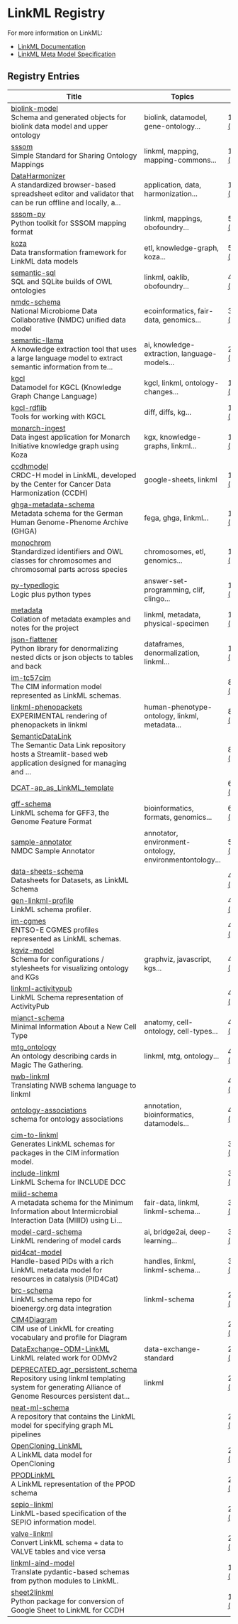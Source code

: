 # LinkML Registry

For more information on LinkML:

* [LinkML Documentation](https://linkml.io)
* [LinkML Meta Model Specification](https://w3id.org/linkml/docs/specification/)

## Registry Entries

| Title | Topics | Stars | GitHub URL |
|-------|--------|-------|-----------|
| [biolink-model](https://biolink.github.io/biolink-model/)<br/>Schema and generated objects for biolink data model and upper ontology | biolink, datamodel, gene-ontology... | 197 [(details)](details/biolink_biolink-model.md) | [biolink/biolink-model](https://github.com/biolink/biolink-model) |
| [sssom](https://mapping-commons.github.io/sssom/)<br/>Simple Standard for Sharing Ontology Mappings | linkml, mapping, mapping-commons... | 167 [(details)](details/mapping-commons_sssom.md) | [mapping-commons/sssom](https://github.com/mapping-commons/sssom) |
| [DataHarmonizer](https://cidgoh.github.io/DataHarmonizer/)<br/>A standardized browser-based spreadsheet editor and validator that can be run offline and locally, a... | application, data, harmonization... | 111 [(details)](details/cidgoh_DataHarmonizer.md) | [cidgoh/DataHarmonizer](https://github.com/cidgoh/DataHarmonizer) |
| [sssom-py](https://mapping-commons.github.io/sssom-py/index.html#)<br/>Python toolkit for SSSOM mapping format | linkml, mappings, obofoundry... | 54 [(details)](details/mapping-commons_sssom-py.md) | [mapping-commons/sssom-py](https://github.com/mapping-commons/sssom-py) |
| [koza](https://monarch-initiative.github.io/koza/)<br/>Data transformation framework for LinkML data models | etl, knowledge-graph, koza... | 53 [(details)](details/monarch-initiative_koza.md) | [monarch-initiative/koza](https://github.com/monarch-initiative/koza) |
| [semantic-sql](https://incatools.github.io/semantic-sql/)<br/>SQL and SQLite builds of OWL ontologies | linkml, oaklib, obofoundry... | 46 [(details)](details/INCATools_semantic-sql.md) | [INCATools/semantic-sql](https://github.com/INCATools/semantic-sql) |
| [nmdc-schema](https://microbiomedata.github.io/nmdc-schema/)<br/>National Microbiome Data Collaborative (NMDC) unified data model | ecoinformatics, fair-data, genomics... | 33 [(details)](details/microbiomedata_nmdc-schema.md) | [microbiomedata/nmdc-schema](https://github.com/microbiomedata/nmdc-schema) |
| [semantic-llama](https://cmungall.github.io/semantic-llama/)<br/>A knowledge extraction tool that uses a large language model to extract semantic information from te... | ai, knowledge-extraction, language-models... | 28 [(details)](details/cmungall_semantic-llama.md) | [cmungall/semantic-llama](https://github.com/cmungall/semantic-llama) |
| [kgcl](https://w3id.org/kgcl/)<br/>Datamodel for KGCL (Knowledge Graph Change Language) | kgcl, linkml, ontology-changes... | 18 [(details)](details/INCATools_kgcl.md) | [INCATools/kgcl](https://github.com/INCATools/kgcl) |
| [kgcl-rdflib](https://incatools.github.io/kgcl-rdflib/)<br/>Tools for working with KGCL | diff, diffs, kg... | 18 [(details)](details/INCATools_kgcl-rdflib.md) | [INCATools/kgcl-rdflib](https://github.com/INCATools/kgcl-rdflib) |
| [monarch-ingest](https://monarch-initiative.github.io/monarch-ingest/)<br/>Data ingest application for Monarch Initiative knowledge graph using Koza | kgx, knowledge-graphs, linkml... | 17 [(details)](details/monarch-initiative_monarch-ingest.md) | [monarch-initiative/monarch-ingest](https://github.com/monarch-initiative/monarch-ingest) |
| [ccdhmodel](https://cancerdhc.github.io/ccdhmodel/)<br/>CRDC-H model in LinkML, developed by the Center for Cancer Data Harmonization (CCDH) | google-sheets, linkml | 16 [(details)](details/cancerDHC_ccdhmodel.md) | [cancerDHC/ccdhmodel](https://github.com/cancerDHC/ccdhmodel) |
| [ghga-metadata-schema](https://ghga-de.github.io/ghga-metadata-schema/)<br/>Metadata schema for the German Human Genome-Phenome Archive (GHGA) | fega, ghga, linkml... | 14 [(details)](details/ghga-de_ghga-metadata-schema.md) | [ghga-de/ghga-metadata-schema](https://github.com/ghga-de/ghga-metadata-schema) |
| [monochrom](http://monarch-initiative.github.io/monochrom/)<br/>Standardized identifiers and OWL classes for chromosomes and chromosomal parts across species | chromosomes, etl, genomics... | 13 [(details)](details/monarch-initiative_monochrom.md) | [monarch-initiative/monochrom](https://github.com/monarch-initiative/monochrom) |
| [py-typedlogic](https://py-typedlogic.github.io)<br/>Logic plus python types | answer-set-programming, clif, clingo... | 12 [(details)](details/py-typedlogic_py-typedlogic.md) | [py-typedlogic/py-typedlogic](https://github.com/py-typedlogic/py-typedlogic) |
| [metadata](https://isamplesorg.github.io/metadata/)<br/>Collation of metadata examples and notes for the project | linkml, metadata, physical-specimen | 11 [(details)](details/isamplesorg_metadata.md) | [isamplesorg/metadata](https://github.com/isamplesorg/metadata) |
| [json-flattener](https://cmungall.github.io/json-flattener/)<br/>Python library for denormalizing nested dicts or json objects to tables and back | dataframes, denormalization, linkml... | 10 [(details)](details/cmungall_json-flattener.md) | [cmungall/json-flattener](https://github.com/cmungall/json-flattener) |
| [im-tc57cim](https://netbeheer-nederland.github.io/docs/im-tc57cim/latest)<br/>The CIM information model represented as LinkML schemas. |  | 8 [(details)](details/Netbeheer-Nederland_im-tc57cim.md) | [Netbeheer-Nederland/im-tc57cim](https://github.com/Netbeheer-Nederland/im-tc57cim) |
| [linkml-phenopackets](https://cmungall.github.io/linkml-phenopackets/)<br/>EXPERIMENTAL rendering of phenopackets in linkml | human-phenotype-ontology, linkml, metadata... | 8 [(details)](details/cmungall_linkml-phenopackets.md) | [cmungall/linkml-phenopackets](https://github.com/cmungall/linkml-phenopackets) |
| [SemanticDataLink](https://gx4fm-base-x.github.io/SemanticDataLink/)<br/>The Semantic Data Link repository hosts a Streamlit-based web application designed for managing and ... |  | 8 [(details)](details/GX4FM-Base-X_SemanticDataLink.md) | [GX4FM-Base-X/SemanticDataLink](https://github.com/GX4FM-Base-X/SemanticDataLink) |
| [DCAT-ap_as_LinkML_template](https://hendrikborgelt.github.io/DCAT-ap_as_LinkML_template/) |  | 6 [(details)](details/HendrikBorgelt_DCAT-ap_as_LinkML_template.md) | [HendrikBorgelt/DCAT-ap_as_LinkML_template](https://github.com/HendrikBorgelt/DCAT-ap_as_LinkML_template) |
| [gff-schema](https://biodatamodels.github.io/gff-schema/)<br/>LinkML schema for GFF3, the Genome Feature Format | bioinformatics, formats, genomics... | 6 [(details)](details/biodatamodels_gff-schema.md) | [biodatamodels/gff-schema](https://github.com/biodatamodels/gff-schema) |
| [sample-annotator](https://microbiomedata.github.io/sample-annotator/static/intro.html)<br/>NMDC Sample Annotator | annotator, environment-ontology, environmentontology... | 5 [(details)](details/microbiomedata_sample-annotator.md) | [microbiomedata/sample-annotator](https://github.com/microbiomedata/sample-annotator) |
| [data-sheets-schema](https://bridge2ai.github.io/data-sheets-schema/)<br/>Datasheets for Datasets, as LinkML Schema |  | 4 [(details)](details/bridge2ai_data-sheets-schema.md) | [bridge2ai/data-sheets-schema](https://github.com/bridge2ai/data-sheets-schema) |
| [gen-linkml-profile](https://netbeheer-nederland.github.io/gen-linkml-profile/)<br/>LinkML schema profiler. |  | 4 [(details)](details/Netbeheer-Nederland_gen-linkml-profile.md) | [Netbeheer-Nederland/gen-linkml-profile](https://github.com/Netbeheer-Nederland/gen-linkml-profile) |
| [im-cgmes](https://netbeheer-nederland.github.io/im-cgmes/)<br/>ENTSO-E CGMES profiles represented as LinkML schemas. |  | 4 [(details)](details/Netbeheer-Nederland_im-cgmes.md) | [Netbeheer-Nederland/im-cgmes](https://github.com/Netbeheer-Nederland/im-cgmes) |
| [kgviz-model](https://berkeleybop.github.io/kgviz-model/)<br/>Schema for configurations / stylesheets for visualizing ontology and KGs | graphviz, javascript, kgs... | 4 [(details)](details/berkeleybop_kgviz-model.md) | [berkeleybop/kgviz-model](https://github.com/berkeleybop/kgviz-model) |
| [linkml-activitypub](https://p2p-ld.github.io/linkml-activitypub/)<br/>LinkML Schema representation of ActivityPub |  | 4 [(details)](details/p2p-ld_linkml-activitypub.md) | [p2p-ld/linkml-activitypub](https://github.com/p2p-ld/linkml-activitypub) |
| [mianct-schema](https://cmungall.github.io/mianct-schema/)<br/>Minimal Information About a New Cell Type | anatomy, cell-ontology, cell-types... | 4 [(details)](details/cmungall_mianct-schema.md) | [cmungall/mianct-schema](https://github.com/cmungall/mianct-schema) |
| [mtg_ontology](https://cmdoret.github.io/mtg_ontology/)<br/>An ontology describing cards in Magic The Gathering. | linkml, mtg, ontology... | 4 [(details)](details/cmdoret_mtg_ontology.md) | [cmdoret/mtg_ontology](https://github.com/cmdoret/mtg_ontology) |
| [nwb-linkml](https://nwb-linkml.readthedocs.io)<br/>Translating NWB schema language to linkml |  | 4 [(details)](details/p2p-ld_nwb-linkml.md) | [p2p-ld/nwb-linkml](https://github.com/p2p-ld/nwb-linkml) |
| [ontology-associations](http://biodatamodels.github.io/ontology-associations)<br/>schema for ontology associations | annotation, bioinformatics, datamodels... | 4 [(details)](details/biodatamodels_ontology-associations.md) | [biodatamodels/ontology-associations](https://github.com/biodatamodels/ontology-associations) |
| [cim-to-linkml](https://netbeheer-nederland.github.io/cim-to-linkml/)<br/>Generates LinkML schemas for packages in the CIM information model. |  | 3 [(details)](details/Netbeheer-Nederland_cim-to-linkml.md) | [Netbeheer-Nederland/cim-to-linkml](https://github.com/Netbeheer-Nederland/cim-to-linkml) |
| [include-linkml](https://include-dcc.github.io/include-linkml/)<br/>LinkML Schema for INCLUDE DCC |  | 3 [(details)](details/include-dcc_include-linkml.md) | [include-dcc/include-linkml](https://github.com/include-dcc/include-linkml) |
| [miiid-schema](https://fair-mi.github.io/miiid-schema/)<br/>A metadata schema for the Minimum Information about Intermicrobial Interaction Data (MIIID) using Li... | fair-data, linkml, linkml-schema... | 3 [(details)](details/FAIR-MI_miiid-schema.md) | [FAIR-MI/miiid-schema](https://github.com/FAIR-MI/miiid-schema) |
| [model-card-schema](https://bridge2ai.github.io/model-card-schema/)<br/>LinkML rendering of model cards | ai, bridge2ai, deep-learning... | 3 [(details)](details/bridge2ai_model-card-schema.md) | [bridge2ai/model-card-schema](https://github.com/bridge2ai/model-card-schema) |
| [pid4cat-model](https://nfdi4cat.github.io/pid4cat-model/)<br/>Handle-based PIDs with a rich LinkML metadata model for resources in catalysis (PID4Cat) | handles, linkml, linkml-schema... | 3 [(details)](details/nfdi4cat_pid4cat-model.md) | [nfdi4cat/pid4cat-model](https://github.com/nfdi4cat/pid4cat-model) |
| [brc-schema](https://bioenergy-research-centers.github.io/brc-schema/)<br/>LinkML schema repo for bioenergy.org data integration | linkml-schema | 2 [(details)](details/bioenergy-research-centers_brc-schema.md) | [bioenergy-research-centers/brc-schema](https://github.com/bioenergy-research-centers/brc-schema) |
| [CIM4Diagram](https://sveino.github.io/CIM4Diagram/)<br/>CIM use of LinkML for creating vocabulary and profile for Diagram |  | 2 [(details)](details/Sveino_CIM4Diagram.md) | [Sveino/CIM4Diagram](https://github.com/Sveino/CIM4Diagram) |
| [DataExchange-ODM-LinkML](https://cdisc-org.github.io/DataExchange-ODM-LinkML/)<br/>LinkML related work for ODMv2 | data-exchange-standard | 2 [(details)](details/cdisc-org_DataExchange-ODM-LinkML.md) | [cdisc-org/DataExchange-ODM-LinkML](https://github.com/cdisc-org/DataExchange-ODM-LinkML) |
| [DEPRECATED_agr_persistent_schema](https://alliance-genome.github.io/DEPRECATED_agr_persistent_schema/)<br/>Repository using linkml templating system for generating Alliance of Genome Resources persistent dat... | linkml | 2 [(details)](details/alliance-genome_DEPRECATED_agr_persistent_schema.md) | [alliance-genome/DEPRECATED_agr_persistent_schema](https://github.com/alliance-genome/DEPRECATED_agr_persistent_schema) |
| [neat-ml-schema](https://knowledge-graph-hub.github.io/neat-ml-schema/)<br/>A repository that contains the LinkML model for specifying graph ML pipelines |  | 2 [(details)](details/Knowledge-Graph-Hub_neat-ml-schema.md) | [Knowledge-Graph-Hub/neat-ml-schema](https://github.com/Knowledge-Graph-Hub/neat-ml-schema) |
| [OpenCloning_LinkML](https://opencloning.github.io/OpenCloning_LinkML/)<br/>A LinkML data model for OpenCloning |  | 2 [(details)](details/OpenCloning_OpenCloning_LinkML.md) | [OpenCloning/OpenCloning_LinkML](https://github.com/OpenCloning/OpenCloning_LinkML) |
| [PPODLinkML](https://adhollander.github.io/PPODLinkML/)<br/>A LinkML representation of the PPOD schema |  | 2 [(details)](details/adhollander_PPODLinkML.md) | [adhollander/PPODLinkML](https://github.com/adhollander/PPODLinkML) |
| [sepio-linkml](https://sepio-framework.github.io/sepio-linkml/)<br/>LinkML-based specification of the SEPIO information model. |  | 2 [(details)](details/sepio-framework_sepio-linkml.md) | [sepio-framework/sepio-linkml](https://github.com/sepio-framework/sepio-linkml) |
| [valve-linkml](https://tmprd.github.io/valve-linkml/)<br/>Convert LinkML schema + data to VALVE tables and vice versa |  | 2 [(details)](details/tmprd_valve-linkml.md) | [tmprd/valve-linkml](https://github.com/tmprd/valve-linkml) |
| [linkml-aind-model](https://dailydreaming.github.io/linkml-aind-model/)<br/>Translate pydantic-based schemas from python modules to LinkML. |  | 1 [(details)](details/DailyDreaming_linkml-aind-model.md) | [DailyDreaming/linkml-aind-model](https://github.com/DailyDreaming/linkml-aind-model) |
| [sheet2linkml](https://cancerdhc.github.io/sheet2linkml/)<br/>Python package for conversion of Google Sheet to LinkML for CCDH |  | 1 [(details)](details/cancerDHC_sheet2linkml.md) | [cancerDHC/sheet2linkml](https://github.com/cancerDHC/sheet2linkml) |